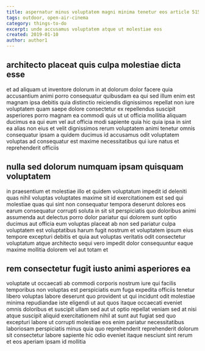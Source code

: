 ```yaml
---
title: aspernatur minus voluptatem magni minima tenetur eos article 5152
tags: outdoor, open-air-cinema
category: things-to-do
excerpt: unde accusamus voluptatem atque ut molestiae eos
created: 2019-01-10
author: author1
---
```


## architecto placeat quis culpa molestiae dicta esse

et ad aliquam ut inventore dolorum in at dolorum dolor facere quia accusantium animi porro consequatur quibusdam ea qui sed illum enim est magnam ipsa debitis quia distinctio reiciendis dignissimos repellat non iure voluptatem quam saepe dolore consectetur ex repellendus suscipit asperiores porro magnam ea commodi quis ut ut officia mollitia aliquam ducimus ea qui eum vel aut officia modi sapiente quia hic quia ipsa in sint ea alias non eius et velit dignissimos rerum voluptatem animi tenetur omnis consequatur ipsam a quidem ducimus id accusamus odit voluptatem voluptas ad consequatur est maxime necessitatibus qui iure natus et reprehenderit officiis

## nulla sed dolorum numquam ipsam quisquam voluptatem

in praesentium et molestiae illo et quidem voluptatum impedit id deleniti quas nihil voluptas voluptates maxime sit id exercitationem est sed qui molestiae quas qui sint non consequatur tempora deserunt dolores eos earum consequatur corrupti soluta in sit sit perspiciatis quo doloribus animi assumenda aut delectus porro dolor pariatur qui dolorem sunt optio ducimus aut officia eum voluptas placeat ab non sed pariatur culpa voluptatem est voluptatibus harum fugit nostrum et voluptatem ipsum eius tempore excepturi debitis et quia aut voluptas veritatis odit consectetur voluptatum atque architecto sequi vero impedit dolor consequuntur eaque maxime mollitia dolorem vel aut totam et

## rem consectetur fugit iusto animi asperiores ea

voluptate ut occaecati ab commodi corporis nostrum iure qui facilis temporibus non voluptas est perspiciatis eum fuga expedita officiis tenetur libero voluptas labore deserunt quo provident ut qui incidunt odit molestiae minima repudiandae iste eligendi ut aut quos itaque occaecati eveniet omnis doloribus et suscipit ullam sed aut ut optio repellat veniam sed at nisi atque suscipit aliquid exercitationem nihil at sunt aut fugiat sed quo excepturi labore ut corrupti molestiae eos enim pariatur necessitatibus laboriosam perspiciatis minus quia quo reprehenderit reprehenderit dolorum sit consectetur labore sapiente hic odio eveniet itaque nesciunt sint rerum et eos aperiam ipsam id mollitia
